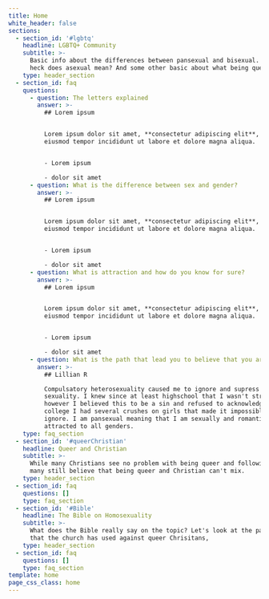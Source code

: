 ```yaml
---
title: Home
white_header: false
sections:
  - section_id: '#lgbtq'
    headline: LGBTQ+ Community
    subtitle: >-
      Basic info about the differences between pansexual and bisexual. What the
      heck does asexual mean? And some other basic about what being queer means.
    type: header_section
  - section_id: faq
    questions:
      - question: The letters explained
        answer: >-
          ## Lorem ipsum


          Lorem ipsum dolor sit amet, **consectetur adipiscing elit**, sed do
          eiusmod tempor incididunt ut labore et dolore magna aliqua.


          - Lorem ipsum

          - dolor sit amet
      - question: What is the difference between sex and gender?
        answer: >-
          ## Lorem ipsum


          Lorem ipsum dolor sit amet, **consectetur adipiscing elit**, sed do
          eiusmod tempor incididunt ut labore et dolore magna aliqua.


          - Lorem ipsum

          - dolor sit amet
      - question: What is attraction and how do you know for sure?
        answer: >-
          ## Lorem ipsum


          Lorem ipsum dolor sit amet, **consectetur adipiscing elit**, sed do
          eiusmod tempor incididunt ut labore et dolore magna aliqua.


          - Lorem ipsum

          - dolor sit amet
      - question: What is the path that lead you to believe that you are queer?
        answer: >-
          ## Lillian R

          Compulsatory heterosexuality caused me to ignore and supress my
          sexuality. I knew since at least highschool that I wasn't straight,
          however I believed this to be a sin and refused to acknowledge it. In
          college I had several crushes on girls that made it impossible to
          ignore. I am pansexual meaning that I am sexually and romantically
          attracted to all genders.
    type: faq_section
  - section_id: '#queerChristian'
    headline: Queer and Christian
    subtitle: >-
      While many Christians see no problem with being queer and following God,
      many still believe that being queer and Christian can't mix.
    type: header_section
  - section_id: faq
    questions: []
    type: faq_section
  - section_id: '#Bible'
    headline: The Bible on Homosexuality
    subtitle: >-
      What does the Bible really say on the topic? Let's look at the passages
      that the church has used against queer Chrisitans,
    type: header_section
  - section_id: faq
    questions: []
    type: faq_section
template: home
page_css_class: home
---
```

